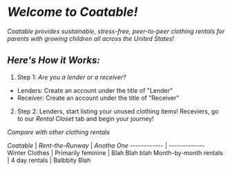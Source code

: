 # _Welcome to Coatable!_

*Coatable provides sustainable, stress-free, peer-to-peer clothing rentals for parents with growing children all across the United States!*

## _Here's How it Works:_

1. Step 1: *Are you a lender or a receiver?* 
  * Lenders: Create an account under the title of "Lender"
  * Receiver: Create an account under the title of "Receiver"
2. Step 2: Lenders, start listing your unused clothing items! Receviers, go to our _Rental Closet_ tab and begin your journey!

_Compare with other clothing rentals_

_Coatable_ | _Rent-the-Runway_ | _Anotha One_
------------ | -------------
Winter Clothes | Primarily feminine | Blah Blah blah
Month-by-month rentals | 4 day rentals | Balbbity Blah

